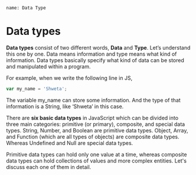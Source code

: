 ```ngMeta
name: Data Type
```

# Data types

**Data types** consist of two different words, **Data** and **Type**. Let’s understand this one by one. Data means information and type means what kind of information. Data types basically specify what kind of data can be stored and manipulated within a program.

For example, when we write the following line in JS,

```javascript
var my_name = 'Shweta';
```

The variable my_name can store some information. And the type of that information is a String, like ‘Shweta’ in this case.

There are **six basic data types** in JavaScript which can be divided into three main categories: primitive (or primary), composite, and special data types. String, Number, and Boolean are primitive data types. Object, Array, and Function (which are all types of objects) are composite data types. Whereas Undefined and Null are special data types.

Primitive data types can hold only one value at a time, whereas composite data types can hold collections of values and more complex entities. Let's discuss each one of them in detail.

